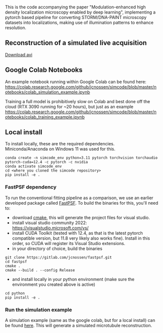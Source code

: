 
This is the code accompanying the paper "Modulation-enhanced high density localization microscopy enabled by deep learning", 
implementing a pytorch based pipeline for converting STORM/DNA-PAINT microscopy datasets into localizations, making use of illumination patterns to enhance resolution.

## Reconstruction of a simulated live acquisition

[Download avi](/moving_smlm_sim.mp4)

## Google Colab Notebooks

An example notebook running within Google Colab can be found here:
https://colab.research.google.com/github/jcnossen/simcode/blob/master/notebooks/colab_simulation_example.ipynb

Training a full model is prohibitively slow on Colab and best done off the cloud (RTX 3090 running for ~20 hours), but just as an example
https://colab.research.google.com/github/jcnossen/simcode/blob/master/notebooks/colab_training_example.ipynb

## Local install

To install locally, these are the required dependencies. Miniconda/Anaconda on Windows 11 was used for this.

```
conda create -n simcode_env python=3.11 pytorch torchvision torchaudio pytorch-cuda=12.4 -c pytorch -c nvidia
conda activate simcode_env
cd <where you cloned the simcode repository>
pip install -e .
```


### FastPSF dependency 
To run the conventional fitting pipeline as a comparison, we use an earlier developed package called [FastPSF](https://www.gitlab.com/jcnossen/fastpsf). To build the binaries for this, 
you'll need to:

- download [cmake](https://cmake.org/), this will generate the project files for visual studio. 
- install visual studio community 2022: https://visualstudio.microsoft.com/vs/
- install CUDA Toolkit (tested with 12.4, as that is the latest pytorch compatible version, but 11.8 very likely also works fine). Install in this order, so CUDA will register its Visual Studio extensions.
- in your directory of choice, build the binaries
```
git clone https://gitlab.com/jcnossen/fastpsf.git
cd fastpsf
cmake .
cmake --build . --config Release
```
- and install locally in your python environment (make sure the environment you created above is active)
```
cd python
pip install -e .
```

### Run the simulation example

A simulation example (same as the google colab, but for a local install) can be found [here](example/simulation_example.py). This will generate a simulated microtubule reconstruction.

